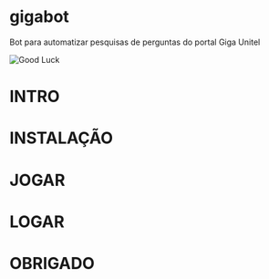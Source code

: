 # gigabot
Bot para automatizar pesquisas de perguntas do portal Giga Unitel

![Good Luck](https://raw.githubusercontent.com/joaroque/gigabot/main/02%20(2).gif)

# INTRO

# INSTALAÇÃO

# JOGAR

# LOGAR

# OBRIGADO 

